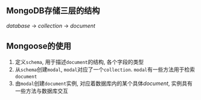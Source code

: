 ## MongoDB存储三层的结构

*database* -> *collection* -> *document*

## Mongoose的使用

1. 定义`schema`, 用于描述`document`的结构, 各个字段的类型
2. 从`schema`创建`modal`, `modal`对应了一个`collection`. `modal`有一些方法用于检索`document`
3. 由`modal`创建`document`实例, 对应着数据库内的某个具体*document*, 实例具有一些方法与数据库交互

